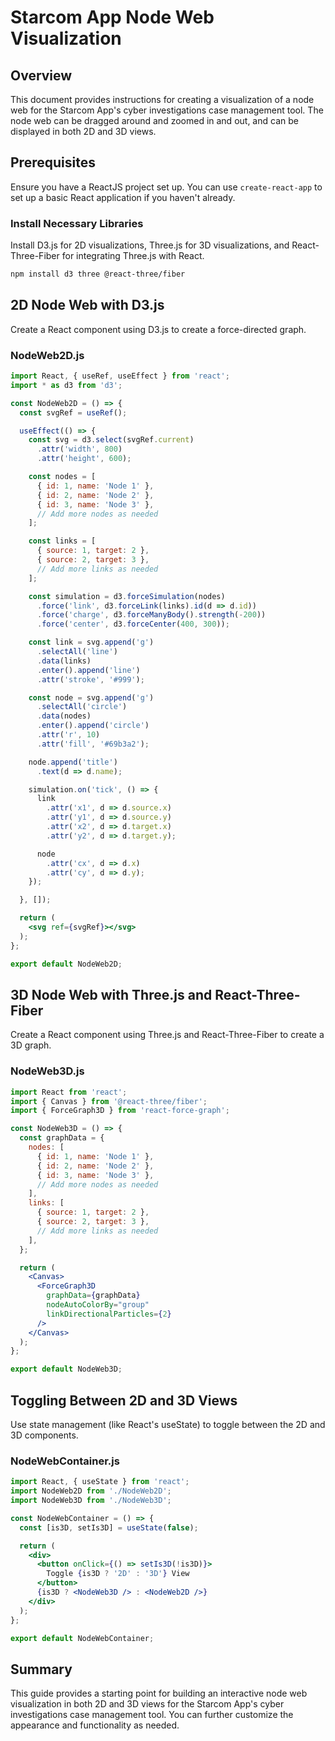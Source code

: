 
# Starcom App Node Web Visualization

## Overview

This document provides instructions for creating a visualization of a node web for the Starcom App's cyber investigations case management tool. The node web can be dragged around and zoomed in and out, and can be displayed in both 2D and 3D views.

## Prerequisites

Ensure you have a ReactJS project set up. You can use `create-react-app` to set up a basic React application if you haven't already.

### Install Necessary Libraries

Install D3.js for 2D visualizations, Three.js for 3D visualizations, and React-Three-Fiber for integrating Three.js with React.

```sh
npm install d3 three @react-three/fiber
```

## 2D Node Web with D3.js

Create a React component using D3.js to create a force-directed graph.

### NodeWeb2D.js

```jsx
import React, { useRef, useEffect } from 'react';
import * as d3 from 'd3';

const NodeWeb2D = () => {
  const svgRef = useRef();

  useEffect(() => {
    const svg = d3.select(svgRef.current)
      .attr('width', 800)
      .attr('height', 600);

    const nodes = [
      { id: 1, name: 'Node 1' },
      { id: 2, name: 'Node 2' },
      { id: 3, name: 'Node 3' },
      // Add more nodes as needed
    ];

    const links = [
      { source: 1, target: 2 },
      { source: 2, target: 3 },
      // Add more links as needed
    ];

    const simulation = d3.forceSimulation(nodes)
      .force('link', d3.forceLink(links).id(d => d.id))
      .force('charge', d3.forceManyBody().strength(-200))
      .force('center', d3.forceCenter(400, 300));

    const link = svg.append('g')
      .selectAll('line')
      .data(links)
      .enter().append('line')
      .attr('stroke', '#999');

    const node = svg.append('g')
      .selectAll('circle')
      .data(nodes)
      .enter().append('circle')
      .attr('r', 10)
      .attr('fill', '#69b3a2');

    node.append('title')
      .text(d => d.name);

    simulation.on('tick', () => {
      link
        .attr('x1', d => d.source.x)
        .attr('y1', d => d.source.y)
        .attr('x2', d => d.target.x)
        .attr('y2', d => d.target.y);

      node
        .attr('cx', d => d.x)
        .attr('cy', d => d.y);
    });

  }, []);

  return (
    <svg ref={svgRef}></svg>
  );
};

export default NodeWeb2D;
```

## 3D Node Web with Three.js and React-Three-Fiber

Create a React component using Three.js and React-Three-Fiber to create a 3D graph.

### NodeWeb3D.js

```jsx
import React from 'react';
import { Canvas } from '@react-three/fiber';
import { ForceGraph3D } from 'react-force-graph';

const NodeWeb3D = () => {
  const graphData = {
    nodes: [
      { id: 1, name: 'Node 1' },
      { id: 2, name: 'Node 2' },
      { id: 3, name: 'Node 3' },
      // Add more nodes as needed
    ],
    links: [
      { source: 1, target: 2 },
      { source: 2, target: 3 },
      // Add more links as needed
    ],
  };

  return (
    <Canvas>
      <ForceGraph3D
        graphData={graphData}
        nodeAutoColorBy="group"
        linkDirectionalParticles={2}
      />
    </Canvas>
  );
};

export default NodeWeb3D;
```

## Toggling Between 2D and 3D Views

Use state management (like React's useState) to toggle between the 2D and 3D components.

### NodeWebContainer.js

```jsx
import React, { useState } from 'react';
import NodeWeb2D from './NodeWeb2D';
import NodeWeb3D from './NodeWeb3D';

const NodeWebContainer = () => {
  const [is3D, setIs3D] = useState(false);

  return (
    <div>
      <button onClick={() => setIs3D(!is3D)}>
        Toggle {is3D ? '2D' : '3D'} View
      </button>
      {is3D ? <NodeWeb3D /> : <NodeWeb2D />}
    </div>
  );
};

export default NodeWebContainer;
```

## Summary

This guide provides a starting point for building an interactive node web visualization in both 2D and 3D views for the Starcom App's cyber investigations case management tool. You can further customize the appearance and functionality as needed.
